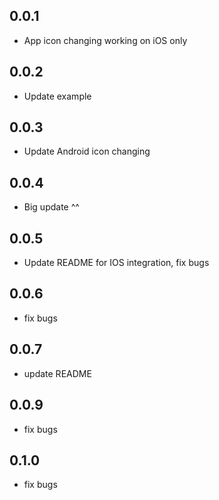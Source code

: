 ## 0.0.1

* App icon changing working on iOS only

## 0.0.2

* Update example

## 0.0.3

* Update Android icon changing

## 0.0.4

* Big update ^^

## 0.0.5

* Update README for IOS integration, fix bugs
## 0.0.6

* fix bugs

## 0.0.7

* update README

## 0.0.9

* fix bugs

## 0.1.0

* fix bugs